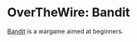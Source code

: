 # OverTheWire: Bandit

[Bandit](https://overthewire.org/wargames/bandit/) is a wargame aimed at beginners. 